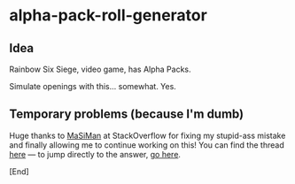 # alpha-pack-roll-generator

## Idea

Rainbow Six Siege, video game, has Alpha Packs.

Simulate openings with this... somewhat. Yes.

## Temporary problems (because I'm dumb)
Huge thanks to [MaSiMan](https://stackoverflow.com/users/6539561/masiman) at StackOverflow for fixing my stupid-ass mistake and finally allowing me to continue working on this!
You can find the thread [here](https://stackoverflow.com/questions/61943093) — to jump directly to the answer, [go here](https://stackoverflow.com/a/61944893/11168123).

[End]
